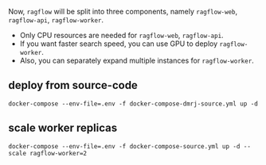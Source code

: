 
Now, ```ragflow``` will be split into three components, namely ```ragflow-web```, ```ragflow-api```, ```ragflow-worker```.

- Only CPU resources are needed for ```ragflow-web```, ```ragflow-api```.
- If you want faster search speed, you can use GPU to deploy ```ragflow-worker```.
- Also, you can separately expand multiple instances for ```ragflow-worker```.

## deploy from source-code
```shell
docker-compose --env-file=.env -f docker-compose-dmrj-source.yml up -d
```

## scale worker replicas
```shell
docker-compose --env-file=.env -f docker-compose-source.yml up -d --scale ragflow-worker=2
```



